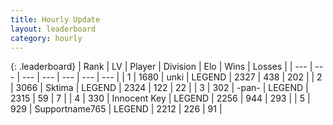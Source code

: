```yaml
---
title: Hourly Update
layout: leaderboard
category: hourly
---
```


{: .leaderboard}
| Rank | LV | Player | Division | Elo | Wins | Losses |
| --- | --- | --- | --- | --- | --- | --- |
| <span data-change="0">1</span> | 1680 | <span title="ID: 692745">unki</span> | LEGEND | <span data-change="0">2327</span> | <span data-change="0">438</span> | <span data-change="0">202</span> |
| <span data-change="0">2</span> | 3066 | <span title="ID: 353063">Sktima</span> | LEGEND | <span data-change="0">2324</span> | <span data-change="0">122</span> | <span data-change="0">22</span> |
| <span data-change="0">3</span> | 302 | <span title="ID: 719486">-pan-</span> | LEGEND | <span data-change="3">2315</span> | <span data-change="1">59</span> | <span data-change="0">7</span> |
| <span data-change="0">4</span> | 330 | <span title="ID: 773025">Innocent Key</span> | LEGEND | <span data-change="-8">2256</span> | <span data-change="6">944</span> | <span data-change="2">293</span> |
| <span data-change="0">5</span> | 929 | <span title="ID: 188640">Supportname765</span> | LEGEND | <span data-change="0">2212</span> | <span data-change="0">226</span> | <span data-change="0">91</span> |